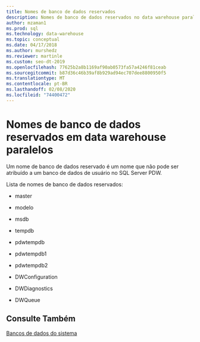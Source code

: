 ```yaml
---
title: Nomes de banco de dados reservados
description: Nomes de banco de dados reservados no data warehouse paralelo do sistema de plataforma de análise.
author: mzaman1
ms.prod: sql
ms.technology: data-warehouse
ms.topic: conceptual
ms.date: 04/17/2018
ms.author: murshedz
ms.reviewer: martinle
ms.custom: seo-dt-2019
ms.openlocfilehash: 77625b2a8b1169af90ab0573fa57a4246f81ceab
ms.sourcegitcommit: b87d36c46b39af8b929ad94ec707dee8800950f5
ms.translationtype: MT
ms.contentlocale: pt-BR
ms.lasthandoff: 02/08/2020
ms.locfileid: "74400472"
---
```

# <a name="reserved-database-names-in-parallel-data-warehouse"></a>Nomes de banco de dados reservados em data warehouse paralelos
Um nome de banco de dados reservado é um nome que não pode ser atribuído a um banco de dados de usuário no SQL Server PDW.  
  
Lista de nomes de banco de dados reservados:  
  
-   master  
  
-   modelo  
  
-   msdb  
  
-   tempdb  
  
-   pdwtempdb  
  
-   pdwtempdb1  
  
-   pdwtempdb2  
  
-   DWConfiguration  
  
-   DWDiagnostics  
  
-   DWQueue  
  
## <a name="see-also"></a>Consulte Também  
<!-- MISSING LINKS 
[Database Administration &#40;SQL Server PDW&#41;](../sqlpdw/database-administration-sql-server-pdw.md)  
-->
[Bancos de dados do sistema](system-databases.md)  
  
